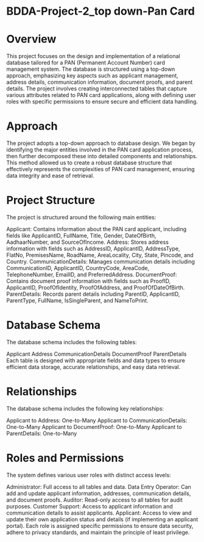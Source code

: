# BDDA-Project-2_top down-Pan Card
# Overview
This project focuses on the design and implementation of a relational database tailored for a PAN (Permanent Account Number) card management system. The database is structured using a top-down approach, emphasizing key aspects such as applicant management, address details, communication information, document proofs, and parent details. The project involves creating interconnected tables that capture various attributes related to PAN card applications, along with defining user roles with specific permissions to ensure secure and efficient data handling.

# Approach
The project adopts a top-down approach to database design. We began by identifying the major entities involved in the PAN card application process, then further decomposed these into detailed components and relationships. This method allowed us to create a robust database structure that effectively represents the complexities of PAN card management, ensuring data integrity and ease of retrieval.

# Project Structure
The project is structured around the following main entities:

Applicant: Contains information about the PAN card applicant, including fields like ApplicantID, FullName, Title, Gender, DateOfBirth, AadhaarNumber, and SourceOfIncome.
Address: Stores address information with fields such as AddressID, ApplicantID, AddressType, FlatNo, PremisesName, RoadName, AreaLocality, City, State, Pincode, and Country.
CommunicationDetails: Manages communication details including CommunicationID, ApplicantID, CountryCode, AreaCode, TelephoneNumber, EmailID, and PreferredAddress.
DocumentProof: Contains document proof information with fields such as ProofID, ApplicantID, ProofOfIdentity, ProofOfAddress, and ProofOfDateOfBirth.
ParentDetails: Records parent details including ParentID, ApplicantID, ParentType, FullName, IsSingleParent, and NameToPrint.
# Database Schema
The database schema includes the following tables:

Applicant
Address
CommunicationDetails
DocumentProof
ParentDetails
Each table is designed with appropriate fields and data types to ensure efficient data storage, accurate relationships, and easy data retrieval.

# Relationships
The database schema includes the following key relationships:

Applicant to Address: One-to-Many
Applicant to CommunicationDetails: One-to-Many
Applicant to DocumentProof: One-to-Many
Applicant to ParentDetails: One-to-Many
# Roles and Permissions
The system defines various user roles with distinct access levels:

Administrator: Full access to all tables and data.
Data Entry Operator: Can add and update applicant information, addresses, communication details, and document proofs.
Auditor: Read-only access to all tables for audit purposes.
Customer Support: Access to applicant information and communication details to assist applicants.
Applicant: Access to view and update their own application status and details (if implementing an applicant portal).
Each role is assigned specific permissions to ensure data security, adhere to privacy standards, and maintain the principle of least privilege.


